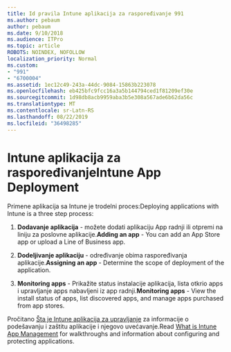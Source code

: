 ```yaml
---
title: Id pravila Intune aplikacija za raspoređivanje 991
ms.author: pebaum
author: pebaum
ms.date: 9/10/2018
ms.audience: ITPro
ms.topic: article
ROBOTS: NOINDEX, NOFOLLOW
localization_priority: Normal
ms.custom:
- "991"
- "6700004"
ms.assetid: 1ec12c49-243a-44dc-9084-15863b223078
ms.openlocfilehash: eb425bfc9fcc16a3a5b144794ced1f81209ef30e
ms.sourcegitcommit: 1d98db8acb9959aba3b5e308a567ade6b62da56c
ms.translationtype: MT
ms.contentlocale: sr-Latn-RS
ms.lasthandoff: 08/22/2019
ms.locfileid: "36498285"
---
```

# <a name="intune-app-deployment"></a><span data-ttu-id="38ad2-102">Intune aplikacija za raspoređivanje</span><span class="sxs-lookup"><span data-stu-id="38ad2-102">Intune App Deployment</span></span>

<span data-ttu-id="38ad2-103">Primene aplikacija sa Intune je trodelni proces:</span><span class="sxs-lookup"><span data-stu-id="38ad2-103">Deploying applications with Intune is a three step process:</span></span>
  
1. <span data-ttu-id="38ad2-104">**Dodavanje aplikacija** - možete dodati aplikaciju App radnji ili otpremi na liniju za poslovne aplikacije.</span><span class="sxs-lookup"><span data-stu-id="38ad2-104">**Adding an app** - You can add an App Store app or upload a Line of Business app.</span></span>

2. <span data-ttu-id="38ad2-105">**Dodeljivanje aplikaciju** - određivanje obima raspoređivanja aplikacije.</span><span class="sxs-lookup"><span data-stu-id="38ad2-105">**Assigning an app** - Determine the scope of deployment of the application.</span></span>

3. <span data-ttu-id="38ad2-106">**Monitoring apps** - Prikažite status instalacije aplikacija, lista otkrio apps i upravljanje apps nabavljeni iz app radnji.</span><span class="sxs-lookup"><span data-stu-id="38ad2-106">**Monitoring apps** - View the install status of apps, list discovered apps, and manage apps purchased from app stores.</span></span>

<span data-ttu-id="38ad2-107">Pročitano [Šta je Intune aplikacija za upravljanje](https://docs.microsoft.com/intune/app-management) za informacije o podešavanju i zaštitu aplikacije i njegovo uvećavanje.</span><span class="sxs-lookup"><span data-stu-id="38ad2-107">Read [What is Intune App Management](https://docs.microsoft.com/intune/app-management) for walkthroughs and information about configuring and protecting applications.</span></span>
  
